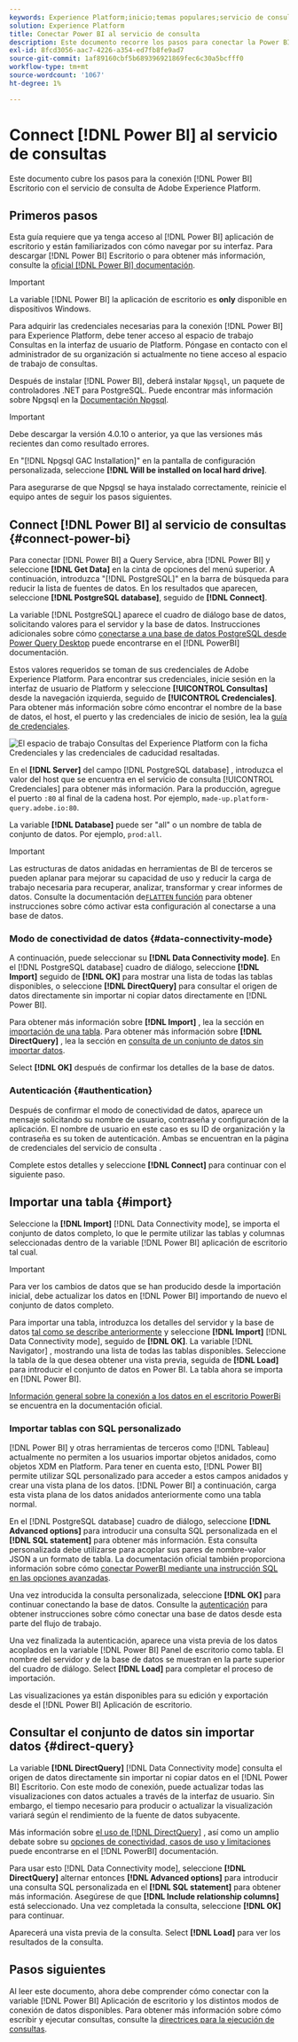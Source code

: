 ```yaml
---
keywords: Experience Platform;inicio;temas populares;servicio de consulta;servicio de consulta;Power BI;power bi;conexión al servicio de consulta;
solution: Experience Platform
title: Conectar Power BI al servicio de consulta
description: Este documento recorre los pasos para conectar la Power BI con el servicio de consulta de Adobe Experience Platform.
exl-id: 8fcd3056-aac7-4226-a354-ed7fb8fe9ad7
source-git-commit: 1af89160cbf5b689396921869fec6c30a5bcfff0
workflow-type: tm+mt
source-wordcount: '1067'
ht-degree: 1%

---
```


# Connect [!DNL Power BI] al servicio de consultas

Este documento cubre los pasos para la conexión [!DNL Power BI] Escritorio con el servicio de consulta de Adobe Experience Platform.

## Primeros pasos

Esta guía requiere que ya tenga acceso al [!DNL Power BI] aplicación de escritorio y están familiarizados con cómo navegar por su interfaz. Para descargar [!DNL Power BI] Escritorio o para obtener más información, consulte la [oficial [!DNL Power BI] documentación](https://docs.microsoft.com/es-ES/power-bi/).

>[!IMPORTANT]
>
> La variable [!DNL Power BI] la aplicación de escritorio es **only** disponible en dispositivos Windows.

Para adquirir las credenciales necesarias para la conexión [!DNL Power BI] para Experience Platform, debe tener acceso al espacio de trabajo Consultas en la interfaz de usuario de Platform. Póngase en contacto con el administrador de su organización si actualmente no tiene acceso al espacio de trabajo de consultas.

Después de instalar [!DNL Power BI], deberá instalar `Npgsql`, un paquete de controladores .NET para PostgreSQL. Puede encontrar más información sobre Npgsql en la [Documentación Npgsql](https://www.npgsql.org/doc/index.html).

>[!IMPORTANT]
>
>Debe descargar la versión 4.0.10 o anterior, ya que las versiones más recientes dan como resultado errores.

En &quot;[!DNL Npgsql GAC Installation]&quot; en la pantalla de configuración personalizada, seleccione **[!DNL Will be installed on local hard drive]**.

Para asegurarse de que Npgsql se haya instalado correctamente, reinicie el equipo antes de seguir los pasos siguientes.

## Connect [!DNL Power BI] al servicio de consultas {#connect-power-bi}

Para conectar [!DNL Power BI] a Query Service, abra [!DNL Power BI] y seleccione **[!DNL Get Data]** en la cinta de opciones del menú superior. A continuación, introduzca &quot;[!DNL PostgreSQL]&quot; en la barra de búsqueda para reducir la lista de fuentes de datos. En los resultados que aparecen, seleccione **[!DNL PostgreSQL database]**, seguido de **[!DNL Connect]**.

La variable [!DNL PostgreSQL] aparece el cuadro de diálogo base de datos, solicitando valores para el servidor y la base de datos. Instrucciones adicionales sobre cómo [conectarse a una base de datos PostgreSQL desde Power Query Desktop](https://learn.microsoft.com/en-us/power-query/connectors/postgresql#connect-to-a-postgresql-database-from-power-query-desktop) puede encontrarse en el [!DNL PowerBI] documentación.

Estos valores requeridos se toman de sus credenciales de Adobe Experience Platform. Para encontrar sus credenciales, inicie sesión en la interfaz de usuario de Platform y seleccione **[!UICONTROL Consultas]** desde la navegación izquierda, seguido de **[!UICONTROL Credenciales]**. Para obtener más información sobre cómo encontrar el nombre de la base de datos, el host, el puerto y las credenciales de inicio de sesión, lea la [guía de credenciales](../ui/credentials.md).

![El espacio de trabajo Consultas del Experience Platform con la ficha Credenciales y las credenciales de caducidad resaltadas.](../images/clients/power-bi/query-service-credentials-page.png)

En el **[!DNL Server]** del campo [!DNL PostgreSQL database] , introduzca el valor del host que se encuentra en el servicio de consulta [!UICONTROL Credenciales] para obtener más información. Para la producción, agregue el puerto `:80` al final de la cadena host. Por ejemplo, `made-up.platform-query.adobe.io:80`.

La variable **[!DNL Database]** puede ser &quot;all&quot; o un nombre de tabla de conjunto de datos. Por ejemplo, `prod:all`.

>[!IMPORTANT]
>
>Las estructuras de datos anidadas en herramientas de BI de terceros se pueden aplanar para mejorar su capacidad de uso y reducir la carga de trabajo necesaria para recuperar, analizar, transformar y crear informes de datos. Consulte la documentación de[`FLATTEN` función](../best-practices/flatten-nested-data.md) para obtener instrucciones sobre cómo activar esta configuración al conectarse a una base de datos.

### Modo de conectividad de datos {#data-connectivity-mode}

A continuación, puede seleccionar su **[!DNL Data Connectivity mode]**. En el [!DNL PostgreSQL database] cuadro de diálogo, seleccione **[!DNL Import]** seguido de **[!DNL OK]** para mostrar una lista de todas las tablas disponibles, o seleccione **[!DNL DirectQuery]** para consultar el origen de datos directamente sin importar ni copiar datos directamente en [!DNL Power BI].

Para obtener más información sobre **[!DNL Import]** , lea la sección en [importación de una tabla](#import). Para obtener más información sobre **[!DNL DirectQuery]** , lea la sección en [consulta de un conjunto de datos sin importar datos](#direct-query).

Select **[!DNL OK]** después de confirmar los detalles de la base de datos.

### Autenticación {#authentication}

Después de confirmar el modo de conectividad de datos, aparece un mensaje solicitando su nombre de usuario, contraseña y configuración de la aplicación. El nombre de usuario en este caso es su ID de organización y la contraseña es su token de autenticación. Ambas se encuentran en la página de credenciales del servicio de consulta .

Complete estos detalles y seleccione **[!DNL Connect]** para continuar con el siguiente paso.

## Importar una tabla {#import}

Seleccione la **[!DNL Import]** [!DNL Data Connectivity mode], se importa el conjunto de datos completo, lo que le permite utilizar las tablas y columnas seleccionadas dentro de la variable [!DNL Power BI] aplicación de escritorio tal cual.

>[!IMPORTANT]
>
>Para ver los cambios de datos que se han producido desde la importación inicial, debe actualizar los datos en [!DNL Power BI] importando de nuevo el conjunto de datos completo.

Para importar una tabla, introduzca los detalles del servidor y la base de datos [tal como se describe anteriormente](#connect-power-bi) y seleccione **[!DNL Import]** [!DNL Data Connectivity mode], seguido de **[!DNL OK]**. La variable [!DNL Navigator] , mostrando una lista de todas las tablas disponibles. Seleccione la tabla de la que desea obtener una vista previa, seguida de **[!DNL Load]** para introducir el conjunto de datos en Power BI. La tabla ahora se importa en [!DNL Power BI].

[Información general sobre la conexión a los datos en el escritorio PowerBi](https://learn.microsoft.com/en-us/power-bi/connect-data/desktop-quickstart-connect-to-data#connect-to-data) se encuentra en la documentación oficial.

### Importar tablas con SQL personalizado

[!DNL Power BI] y otras herramientas de terceros como [!DNL Tableau] actualmente no permiten a los usuarios importar objetos anidados, como objetos XDM en Platform. Para tener en cuenta esto, [!DNL Power BI] permite utilizar SQL personalizado para acceder a estos campos anidados y crear una vista plana de los datos. [!DNL Power BI] a continuación, carga esta vista plana de los datos anidados anteriormente como una tabla normal.

En el [!DNL PostgreSQL database] cuadro de diálogo, seleccione **[!DNL Advanced options]** para introducir una consulta SQL personalizada en el **[!DNL SQL statement]** para obtener más información. Esta consulta personalizada debe utilizarse para acoplar sus pares de nombre-valor JSON a un formato de tabla. La documentación oficial también proporciona información sobre cómo [conectar PowerBI mediante una instrucción SQL en las opciones avanzadas](https://learn.microsoft.com/en-us/power-query/connectors/postgresql#connect-using-advanced-options).

Una vez introducida la consulta personalizada, seleccione **[!DNL OK]** para continuar conectando la base de datos. Consulte la [autenticación](#authentication) para obtener instrucciones sobre cómo conectar una base de datos desde esta parte del flujo de trabajo.

Una vez finalizada la autenticación, aparece una vista previa de los datos acoplados en la variable [!DNL Power BI] Panel de escritorio como tabla. El nombre del servidor y de la base de datos se muestran en la parte superior del cuadro de diálogo. Select **[!DNL Load]** para completar el proceso de importación.

Las visualizaciones ya están disponibles para su edición y exportación desde el [!DNL Power BI] Aplicación de escritorio.

## Consultar el conjunto de datos sin importar datos {#direct-query}

La variable **[!DNL DirectQuery]** [!DNL Data Connectivity mode] consulta el origen de datos directamente sin importar ni copiar datos en el [!DNL Power BI] Escritorio. Con este modo de conexión, puede actualizar todas las visualizaciones con datos actuales a través de la interfaz de usuario. Sin embargo, el tiempo necesario para producir o actualizar la visualización variará según el rendimiento de la fuente de datos subyacente.

Más información sobre [el uso de [!DNL DirectQuery]](https://learn.microsoft.com/en-us/power-bi/connect-data/desktop-use-directquery) , así como un amplio debate sobre su [opciones de conectividad, casos de uso y limitaciones](https://learn.microsoft.com/en-us/power-bi/connect-data/desktop-directquery-about) puede encontrarse en el [!DNL PowerBI] documentación.

Para usar esto [!DNL Data Connectivity mode], seleccione **[!DNL DirectQuery]** alternar entonces **[!DNL Advanced options]** para introducir una consulta SQL personalizada en el **[!DNL SQL statement]** para obtener más información. Asegúrese de que **[!DNL Include relationship columns]** está seleccionado. Una vez completada la consulta, seleccione **[!DNL OK]** para continuar.

Aparecerá una vista previa de la consulta. Select **[!DNL Load]** para ver los resultados de la consulta.

## Pasos siguientes

Al leer este documento, ahora debe comprender cómo conectar con la variable [!DNL Power BI] Aplicación de escritorio y los distintos modos de conexión de datos disponibles. Para obtener más información sobre cómo escribir y ejecutar consultas, consulte la [directrices para la ejecución de consultas](../best-practices/writing-queries.md).
